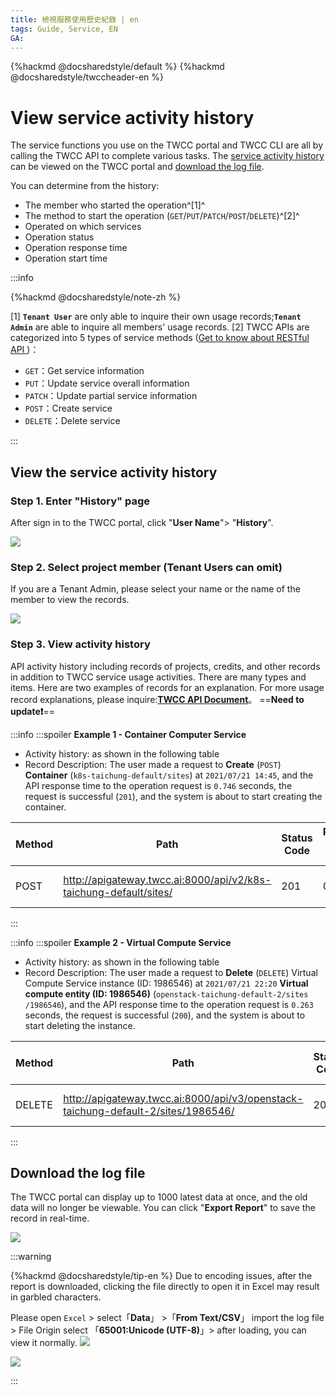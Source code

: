```yaml
---
title: 檢視服務使用歷史紀錄 | en
tags: Guide, Service, EN
GA:
---
```


{%hackmd @docsharedstyle/default %}
{%hackmd @docsharedstyle/twccheader-en %}

# View service activity history

The service functions you use on the TWCC portal and TWCC CLI are all by calling the TWCC API to complete various tasks. The [service activity history](#Service-Operation-History) can be viewed on the TWCC portal and [download the  log file](#Download-Log-File).

You can determine from the history:

- The member who started the operation^[1]^
- The method to start the operation (`GET`/`PUT`/`PATCH`/`POST`/`DELETE`)^[2]^
- Operated on which services
- Operation status
- Operation response time
- Operation start time

:::info

{%hackmd @docsharedstyle/note-zh %}

[1] **`Tenant User`** are only able to inquire their own usage records;**`Tenant Admin`** are able to inquire all members' usage records.
[2] TWCC APIs are categorized into  5 types of service methods ([<ins>Get to know about RESTful API </ins>](https://en.wikipedia.org/wiki/Representational_state_transfer))：
- `GET`：Get service information
- `PUT`：Update service overall information
- `PATCH`：Update partial service information
- `POST`：Create service
- `DELETE`：Delete service

:::


## View the service activity history

### Step 1. Enter "History" page

After sign in to the TWCC portal, click "**User Name**"> "**History**".

![](https://cos.twcc.ai/SYS-MANUAL/uploads/upload_ee4629c042f2377a9c425eb9a0ad29a6.png)

### Step 2. Select project member (Tenant Users can omit)

If you are a Tenant Admin, please select your name or the name of the member to view the records.

![](https://cos.twcc.ai/SYS-MANUAL/uploads/upload_382eb618f2c7c661f19fd0a2a535105b.png)

### Step 3. View activity history

API activity history including records of projects, credits, and other records in addition to TWCC service usage activities. There are many types and items. Here are two examples of records for an explanation. For more usage record explanations, please inquire:**[TWCC API Document](https://man.twcc.ai/@twccdocs/api-main-zh)**。 ==**Need to update:exclamation:**==

:::info
:::spoiler **Example 1 - Container Computer Service**
<br>

- Activity history: as shown in the following table
- Record Description: The user made a request to **Create** (`POST`) **Container** (`k8s-taichung-default/sites`) at `2021/07/21 14:45`, and the API response time to the operation request is `0.746` seconds, the request is successful (`201`), and the system is about to start creating the container.

| Method | Path | Status Code |Response time (sec) |Request Time |
| -------- | -------- | -------- |-------- |-------- |
| POST    | http://apigateway.twcc.ai:8000/api/v2/k8s-taichung-default/sites/     | 201     |0.746     |2021-07-21 14:45    |

:::

:::info
:::spoiler **Example 2 - Virtual Compute Service**
<br>

- Activity history: as shown in the following table
- Record Description: The user made a request to **Delete** (`DELETE`) Virtual Compute Service instance (ID: 1986546) at `2021/07/21 22:20` **Virtual compute entity (ID: 1986546)** (`openstack-taichung-default-2/sites /1986546`), and the API response time to the operation request is `0.263` seconds, the request is successful (`200`), and the system is about to start deleting the instance.

| Method | Path | Status Code |Response time (sec) |Request Time |
| -------- | -------- | -------- |-------- |-------- |
| DELETE    | 	http://apigateway.twcc.ai:8000/api/v3/openstack-taichung-default-2/sites/1986546/     | 200     |0.263     |2021-07-21<br>22:20    |

:::


## Download the log file

The TWCC portal can display up to 1000 latest data at once, and the old data will no longer be viewable. You can click "**Export Report**" to save the record in real-time.

![](https://cos.twcc.ai/SYS-MANUAL/uploads/upload_788bd83e639bf54045d4f0c2b0b0729d.png)



:::warning

{%hackmd @docsharedstyle/tip-en %}
Due to encoding issues, after the report is downloaded, clicking the file directly to open it in Excel may result in garbled characters.

Please open  `Excel` > select「**Data**」 >「**From Text/CSV**」 import the log file > File Origin select 「**65001:Unicode (UTF-8)**」> after loading, you can view it normally.
![](https://cos.twcc.ai/SYS-MANUAL/uploads/upload_4d21f408b2e75897830dc30f2cc8b7af.png)

![](https://cos.twcc.ai/SYS-MANUAL/uploads/upload_19c1b3a40d77c4a7c60bf079b25e5e16.png)

:::
